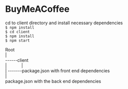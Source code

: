 # BuyMeACoffee
cd to client directory and install necessary dependencies  
`$ npm install`   
`$ cd client`  
`$ npm install`     
`$ npm start` 

Root  
|  
------client  
| &nbsp; &nbsp; &nbsp; &nbsp; &nbsp; &nbsp;|  
|       -------package.json with front end dependencies  
|  
package.json with the back end dependencies
